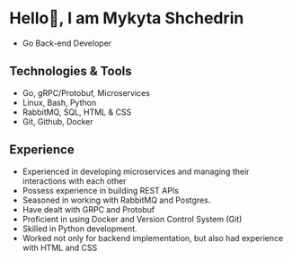 # Hello👋, I am Mykyta Shchedrin

- Go Back-end Developer

## Technologies & Tools

- Go, gRPC/Protobuf, Microservices
- Linux, Bash, Python
- RabbitMQ, SQL, HTML & CSS
- Git, Github, Docker

## Experience

- Experienced in developing microservices and managing their interactions with each other
- Possess experience in building REST APIs
- Seasoned in working with RabbitMQ and Postgres.
- Have dealt with GRPC and Protobuf
- Proficient in using Docker and Version Control System (Git)
- Skilled in Python development.
- Worked not only for backend implementation, but also had experience with HTML and CSS


